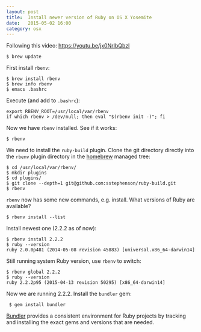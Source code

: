 ```yaml
---
layout: post
title:  Install newer version of Ruby on OS X Yosemite
date:   2015-05-02 16:00
category: osx
---
```


Following this video: <https://youtu.be/jx0NrIbQbzI>

    $ brew update

First install `rbenv`:

    $ brew install rbenv
    $ brew info rbenv
    $ emacs .bashrc

Execute (and add to `.bashrc`):

    export RBENV_ROOT=/usr/local/var/rbenv
    if which rbenv > /dev/null; then eval "$(rbenv init -)"; fi

Now we have `rbenv` installed. See if it works:

    $ rbenv

We need to install the `ruby-build` plugin. Clone the git directory
directly into the `rbenv` plugin directory in the [homebrew][1]
managed tree:

    $ cd /usr/local/var/rbenv/
    $ mkdir plugins
    $ cd plugins/
    $ git clone --depth=1 git@github.com:sstephenson/ruby-build.git
    $ rbenv

`rbenv` now has some new commands, e.g. install. What versions of Ruby
are available?

    $ rbenv install --list

Install newest one (2.2.2 as of now):

    $ rbenv install 2.2.2
    $ ruby --version
    ruby 2.0.0p481 (2014-05-08 revision 45883) [universal.x86_64-darwin14]

Still running system Ruby version, use `rbenv` to switch:

    $ rbenv global 2.2.2
    $ ruby --version
    ruby 2.2.2p95 (2015-04-13 revision 50295) [x86_64-darwin14]

Now we are running 2.2.2. Install the `bundler` gem:

     $ gem install bundler

[Bundler][2] provides a consistent environment for Ruby projects by
tracking and installing the exact gems and versions that are needed.

[1]: http://brew.sh
[2]: http://bundler.io
